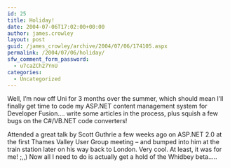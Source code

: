 ```yaml
---
id: 25
title: Holiday!
date: 2004-07-06T17:02:00+00:00
author: james.crowley
layout: post
guid: /james_crowley/archive/2004/07/06/174105.aspx
permalink: /2004/07/06/holiday/
sfw_comment_form_password:
  - u7caZCh27YnU
categories:
  - Uncategorized
---
```

Well, I&#8217;m now off Uni for 3 months over the summer, which should mean I&#8217;ll finally get time to code my ASP.NET content management system for Developer Fusion&#8230;. write some articles in the process, plus squish a few bugs on the C#/VB.NET code converters!

  


Attended a great talk by Scott Guthrie a few weeks ago on ASP.NET 2.0 at the first&nbsp;Thames Valley User Group meeting &#8211; and bumped into him at the train station later on his way back to London.&nbsp;Very cool. At least, it was for me! ;,,) Now all I need to do is actually get a hold of the Whidbey beta&#8230;..